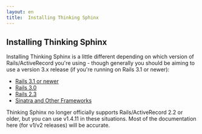 ```yaml
---
layout: en
title:  Installing Thinking Sphinx
---
```


## Installing Thinking Sphinx

Installing Thinking Sphinx is a little different depending on which version of Rails/ActiveRecord you're using - though generally you should be aiming to use a version 3.x release (if you're running on Rails 3.1 or newer):

* [Rails 3.1 or newer](/installing_thinking_sphinx/ts3.html)
* [Rails 3.0](/installing_thinking_sphinx/ts2.html)
* [Rails 2.3](/installing_thinking_sphinx/ts1.html)
* [Sinatra and Other Frameworks](/installing_thinking_sphinx/sinatra.html)

Thinking Sphinx no longer officially supports Rails/ActiveRecord 2.2 or older, but you can use v1.4.11 in these situations. Most of the documentation here (for v1/v2 releases) will be accurate.
